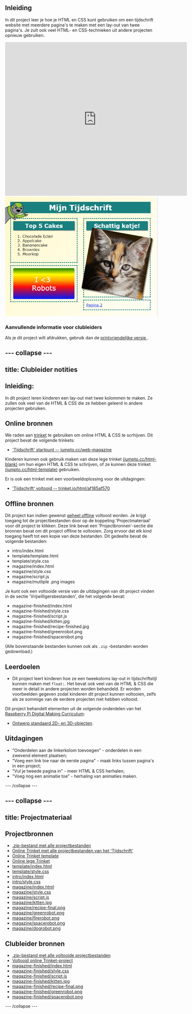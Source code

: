## Inleiding

In dit project leer je hoe je HTML en CSS kunt gebruiken om een tijdschrift website met meerdere pagina's te maken met een lay-out van twee pagina's. Je zult ook veel HTML- en CSS-technieken uit andere projecten opnieuw gebruiken.

<div class="trinket">
  <iframe src="https://trinket.io/embed/html/af185af570?outputOnly=true&start=result" width="600" height="505" frameborder="0" marginwidth="0" marginheight="0" allowfullscreen>
  </iframe>
  <img src="images/magazine-final.png">
</div>

### Aanvullende informatie voor clubleiders

Als je dit project wilt afdrukken, gebruik dan de [ printvriendelijke versie ](https://projects.raspberrypi.org/nl-NL/projects/magazine/print).

--- collapse ---
---
title: Clubleider notities
---
## Inleiding:

In dit project leren kinderen een lay-out met twee kolommen te maken. Ze zullen ook veel van de HTML & CSS die ze hebben geleerd in andere projecten gebruiken.

## Online bronnen

We raden aan [trinket](https://trinket.io/) te gebruiken om online HTML & CSS te scrhijven. Dit project bevat de volgende trinkets:

* ['Tijdschrift' startpunt -- jumpto.cc/web-magazine](http://jumpto.cc/web-magazine)

Kinderen kunnen ook gebruik maken van deze lege trinket [(jumpto.cc/html-blank)](http://jumpto.cc/html-blank) om hun eigen HTML & CSS te schrijven, of ze kunnen deze trinket [(jumpto.cc/html-template)](http://jumpto.cc/html-template) gebruiken.

Er is ook een trinket met een voorbeeldoplossing voor de uitdagingen:

* ['Tijdschrift' voltooid -- trinket.io/html/af185af570](https://trinket.io/html/af185af570)

## Offline bronnen

Dit project kan indien gewenst [geheel offline](https://www.codeclubprojects.org/en-GB/resources/webdev-working-offline/) voltooid worden. Je krijgt toegang tot de projectbestanden door op de koppeling 'Projectmateriaal' voor dit project te klikken. Deze link bevat een 'Projectbronnen'-sectie die bronnen bevat om dit project offline te voltooien. Zorg ervoor dat elk kind toegang heeft tot een kopie van deze bestanden. Dit gedeelte bevat de volgende bestanden:

* intro/index.html
* template/template.html
* template/style.css
* magazine/index.html
* magazine/style.css
* magazine/script.js
* magazine/mutliple .png images

Je kunt ook een voltooide versie van de uitdagingen van dit project vinden in de sectie 'Vrijwilligersbestanden', die het volgende bevat:

* magazine-finished/index.html
* magazine-finished/style.css
* magazine-finished/script.js
* magazine-finished/kitten.jpg
* magazine-finished/recipe-finished.jpg
* magazine-finished/greenrobot.png
* magazine-finished/spacerobot.png

(Alle bovenstaande bestanden kunnen ook als `.zip` -bestanden worden gedownload.)

## Leerdoelen

* Dit project leert kinderen hoe ze een tweekoloms lay-out in tijdschriftstijl kunnen maken met `float:`. Het bevat ook veel van de HTML & CSS die meer in detail in andere projecten worden behandeld. Er worden voorbeelden gegeven zodat kinderen dit project kunnen voltooien, zelfs als ze sommige van de eerdere projecten niet hebben voltooid. 

Dit project behandelt elementen uit de volgende onderdelen van het [Raspberry Pi Digital Making Curriculum](https://rpf.io/curriculum):

* [Ontwerp standaard 2D- en 3D-objecten](https://www.raspberrypi.org/curriculum/design/creator).

## Uitdagingen

* "Onderdelen aan de linkerkolom toevoegen" - onderdelen in een zwevend element plaatsen;
* "Voeg een link toe naar de eerste pagina" - maak links tussen pagina's in een project;
* "Vul je tweede pagina in" - meer HTML & CSS herhalen;
* "Voeg nog een animatie toe" - herhaling van animaties maken.

--- /collapse ---

--- collapse ---
---
title: Projectmateriaal
---
## Projectbronnen

* [.zip-bestand met alle projectbestanden](resources/magazine-project-resources.zip)
* [Online Trinket met alle projectbestanden van het 'Tijdschrift'](http://jumpto.cc/web-magazine)
* [Online Trinket template](http://jumpto.cc/trinket-template)
* [Online lege Trinket](http://jumpto.cc/trinket-blank)
* [template/index.html](resources/template-index.html)
* [template/style.css](resources/template-style.css)
* [intro/index.html](resources/intro-index.html)
* [intro/style.css](resources/intro-style.css)
* [magazine/index.html](resources/magazine-index.html)
* [magazine/style.css](resources/magazine-style.css)
* [magazine/script.js](resources/magazine-script.js)
* [magazine/kitten.jpg](resources/magazine-kitten.jpg)
* [magazine/recipe-final.png](resources/magazine-recipe-final.png)
* [magazine/greenrobot.png](resources/magazine-greenrobot.png)
* [magazine/firerobot.png](resources/magazine-firerobot.png)
* [magazine/spacerobot.png](resources/magazine-spacerobot.png)
* [magazine/dogrobot.png](resources/magazine-dogrobot.png)

## Clubleider bronnen

* [.zip-bestand met alle voltooide projectbestanden](resources/magazine-volunteer-resources.zip)
* [ Voltooid online Trinket-project](https://trinket.io/html/af185af570)
* [magazine-finished/index.html](resources/magazine-finished-index.html)
* [magazine-finished/style.css](resources/magazine-finished-style.css)
* [magazine-finished/script.js](resources/magazine-finished-script.js)
* [magazine-finished/kitten.jpg](resources/magazine-finished-kitten.jpg)
* [magazine-finished/recipe-final.png](resources/magazine-finished-recipe-final.png)
* [magazine-finished/greenrobot.png](resources/magazine-finished-greenrobot.png)
* [magazine-finished/spacerobot.png](resources/magazine-finished-spacerobot.png)

--- /collapse ---
